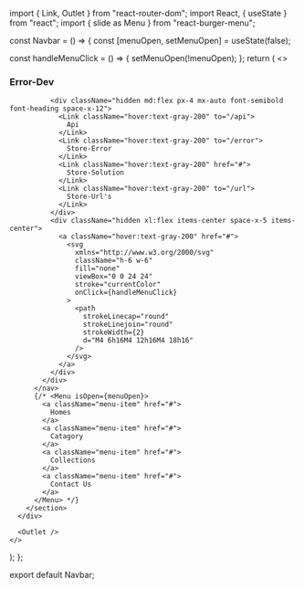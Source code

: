 import { Link, Outlet } from "react-router-dom";
import React, { useState } from "react";
import { slide as Menu } from "react-burger-menu";

const Navbar = () => {
  const [menuOpen, setMenuOpen] = useState(false);

  const handleMenuClick = () => {
    setMenuOpen(!menuOpen);
  };
  return (
    <>
      <div className="flex flex-wrap place-items-center">
        <section className="relative mx-auto">
          <nav className="flex justify-between bg-gray-900 text-white w-screen">
            <div className="px-5 xl:px-12 py-6 flex w-full items-center">
              <Link className="text-3xl font-bold font-heading" to="/">
                <h1>Error-Dev</h1>
              </Link>

              <div className="hidden md:flex px-4 mx-auto font-semibold font-heading space-x-12">
                <Link className="hover:text-gray-200" to="/api">
                  Api
                </Link>
                <Link className="hover:text-gray-200" to="/error">
                  Store-Error
                </Link>
                <Link className="hover:text-gray-200" href="#">
                  Store-Solution
                </Link>
                <Link className="hover:text-gray-200" to="/url">
                  Store-Url's
                </Link>
              </div>
              <div className="hidden xl:flex items-center space-x-5 items-center">
                <a className="hover:text-gray-200" href="#">
                  <svg
                    xmlns="http://www.w3.org/2000/svg"
                    className="h-6 w-6"
                    fill="none"
                    viewBox="0 0 24 24"
                    stroke="currentColor"
                    onClick={handleMenuClick}
                  >
                    <path
                      strokeLinecap="round"
                      strokeLinejoin="round"
                      strokeWidth={2}
                      d="M4 6h16M4 12h16M4 18h16"
                    />
                  </svg>
                </a>
              </div>
            </div>
          </nav>
          {/* <Menu isOpen={menuOpen}>
            <a className="menu-item" href="#">
              Homes
            </a>
            <a className="menu-item" href="#">
              Catagory
            </a>
            <a className="menu-item" href="#">
              Collections
            </a>
            <a className="menu-item" href="#">
              Contact Us
            </a>
          </Menu> */}
        </section>
      </div>

      <Outlet />
    </>
  );
};

export default Navbar;
